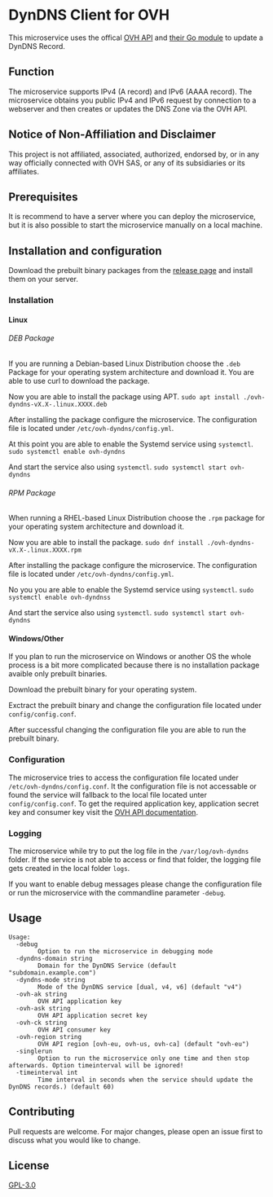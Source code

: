 # DynDNS Client for OVH
This microservice uses the offical [OVH API](https://api.ovh.com/) and [their Go module](https://github.com/ovh/go-ovh/) to update a DynDNS Record.

## Function
The microservice supports IPv4 (A record) and IPv6 (AAAA record). The microservice obtains you public IPv4 and IPv6 request by connection to a webserver and then creates or updates the DNS Zone via the OVH API.

## Notice of Non-Affiliation and Disclaimer
This project is not affiliated, associated, authorized, endorsed by, or in any way officially connected with OVH SAS, or any of its subsidiaries or its affiliates.

## Prerequisites
It is recommend to have a server where you can deploy the microservice, but it is also possible to start the microservice manually on a local machine.

## Installation and configuration
Download the prebuilt binary packages from the [release page](https://github.com/4ndyZ/OVH-DynDNS/releases) and install them on your server.

### Installation
#### Linux
###### DEB Package
If you are running a Debian-based Linux Distribution choose the `.deb` Package for your operating system architecture and download it. You are able to use curl to download the package.

Now you are able to install the package using APT.
`sudo apt install ./ovh-dyndns-vX.X-.linux.XXXX.deb`

After installing the package configure the microservice. The configuration file is located under `/etc/ovh-dyndns/config.yml`.

At this point you are able to enable the Systemd service using `systemctl`.
`sudo systemctl enable ovh-dyndns`

And start the service also using `systemctl`.
`sudo systemctl start ovh-dyndns`

###### RPM Package
When running a RHEL-based Linux Distribution choose the `.rpm` package for your operating system architecture and download it.

Now you are able to install the package.
`sudo dnf install ./ovh-dyndns-vX.X-.linux.XXXX.rpm`

After installing the package configure the microservice. The configuration file is located under `/etc/ovh-dyndns/config.yml`.

No you you are able to enable the Systemd service using `systemctl`.
`sudo systemctl enable ovh-dyndnss`

And start the service also using `systemctl`.
`sudo systemctl start ovh-dyndns`

#### Windows/Other
If you plan to run the microservice on Windows or another OS the whole process is a bit more complicated because there is no installation package avaible only prebuilt binaries.

Download the prebuilt binary for your operating system.

Exctract the prebuilt binary and change the configuration file located under `config/config.conf`.

After successful changing the configuration file you are able to run the prebuilt binary.

### Configuration
The microservice tries to access the configuration file located under `/etc/ovh-dyndns/config.conf`. It the configuration file is not accessable or found the service will fallback to the local file located unter `config/config.conf`.
To get the required application key, application secret key and consumer key visit the [OVH API documentation](https://docs.ovh.com/gb/en/api/first-steps-with-ovh-api/#create-your-app-keys).

### Logging
The microservice while try to put the log file in the `/var/log/ovh-dyndns` folder. If the service is not able to access or find that folder, the logging file gets created in the local folder `logs`.

If you want to enable debug messages please change the configuration file  or run the microservice with the commandline parameter `-debug`.

## Usage
```
Usage:
  -debug
    	Option to run the microservice in debugging mode
  -dyndns-domain string
    	Domain for the DynDNS Service (default "subdomain.example.com")
  -dyndns-mode string
    	Mode of the DynDNS service [dual, v4, v6] (default "v4")
  -ovh-ak string
    	OVH API application key
  -ovh-ask string
    	OVH API application secret key
  -ovh-ck string
    	OVH API consumer key
  -ovh-region string
    	OVH API region [ovh-eu, ovh-us, ovh-ca] (default "ovh-eu")
  -singlerun
    	Option to run the microservice only one time and then stop afterwards. Option timeinterval will be ignored!
  -timeinterval int
    	Time interval in seconds when the service should update the DynDNS records.) (default 60)
```

## Contributing
Pull requests are welcome. For major changes, please open an issue first to discuss what you would like to change.

## License
[GPL-3.0](https://github.com/4ndyZ/OVH-DynDNS/blob/master/LICENSE)
